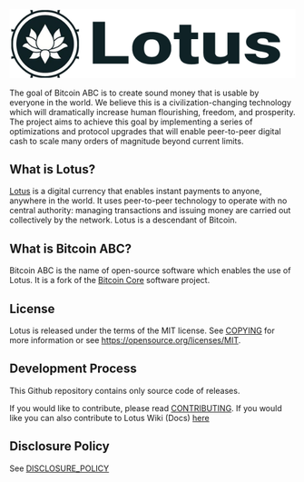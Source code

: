 [![Lotus Logo](https://raw.githubusercontent.com/JustFragger/lotusd/master/doc/logo/LOTUS_BANNER.png)](https://www.givelotus.org)

The goal of Bitcoin ABC is to create sound money that is usable by everyone in
the world. We believe this is a civilization-changing technology which will
dramatically increase human flourishing, freedom, and prosperity. The project
aims to achieve this goal by implementing a series of optimizations and
protocol upgrades that will enable peer-to-peer digital cash to scale many
orders of magnitude beyond current limits.

What is Lotus?
---------------------

[Lotus](https://givelotus.org/) is a digital
currency that enables instant payments to anyone, anywhere in the world. It
uses peer-to-peer technology to operate with no central authority: managing
transactions and issuing money are carried out collectively by the network.
Lotus is a descendant of Bitcoin.

What is Bitcoin ABC?
--------------------

Bitcoin ABC is the name of open-source software which enables the use of
Lotus. It is a fork of the [Bitcoin Core](https://bitcoincore.org)
software project.

License
-------

Lotus is released under the terms of the MIT license. See
[COPYING](COPYING) for more information or see
<https://opensource.org/licenses/MIT>.

Development Process
-------------------

This Github repository contains only source code of releases.

If you would like to contribute, please read [CONTRIBUTING](CONTRIBUTING.md).
If you would like you can also contribute to Lotus Wiki (Docs) [here](https://givelotus.org/docs/)

Disclosure Policy
-----------------

See [DISCLOSURE_POLICY](DISCLOSURE_POLICY.md)
